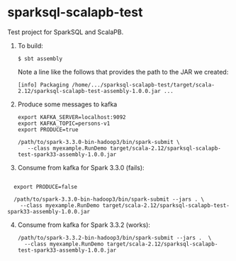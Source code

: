 # sparksql-scalapb-test

Test project for SparkSQL and ScalaPB.

1. To build:

   ```
   $ sbt assembly
   ```

   Note a line like the follows that provides the path to the JAR we created:

   ```
   [info] Packaging /home/.../sparksql-scalapb-test/target/scala-2.12/sparksql-scalapb-test-assembly-1.0.0.jar ...
   ```

2. Produce some messages to kafka

   ```
   export KAFKA_SERVER=localhost:9092
   export KAFKA_TOPIC=persons-v1
   export PRODUCE=true

   /path/to/spark-3.3.0-bin-hadoop3/bin/spark-submit \
      --class myexample.RunDemo target/scala-2.12/sparksql-scalapb-test-spark33-assembly-1.0.0.jar

   ```

3. Consume from kafka for Spark 3.3.0 (fails):

```

  export PRODUCE=false

  /path/to/spark-3.3.0-bin-hadoop3/bin/spark-submit --jars . \
    --class myexample.RunDemo target/scala-2.12/sparksql-scalapb-test-spark33-assembly-1.0.0.jar

   ```


4. Consume from kafka for Spark 3.3.2 (works):

   ```
   /path/to/spark-3.3.2-bin-hadoop3/bin/spark-submit --jars .  \ 
     --class myexample.RunDemo target/scala-2.12/sparksql-scalapb-test-spark33-assembly-1.0.0.jar
   ```



